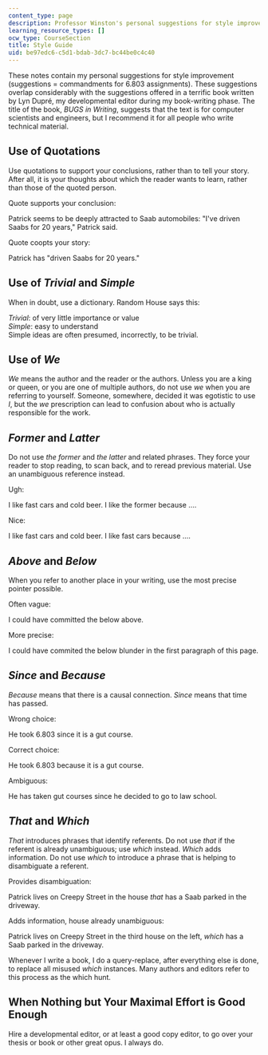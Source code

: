 ```yaml
---
content_type: page
description: Professor Winston's personal suggestions for style improvement.
learning_resource_types: []
ocw_type: CourseSection
title: Style Guide
uid: be97edc6-c5d1-bdab-3dc7-bc44be0c4c40
---
```


These notes contain my personal suggestions for style improvement (suggestions = commandments for 6.803 assignments). These suggestions overlap considerably with the suggestions offered in a terrific book written by Lyn Dupré, my developmental editor during my book-writing phase. The title of the book, _BUGS in Writing_, suggests that the text is for computer scientists and engineers, but I recommend it for all people who write technical material.

Use of Quotations
-----------------

Use quotations to support your conclusions, rather than to tell your story. After all, it is your thoughts about which the reader wants to learn, rather than those of the quoted person.

Quote supports your conclusion:

Patrick seems to be deeply attracted to Saab automobiles: "I've driven Saabs for 20 years," Patrick said.

Quote coopts your story:

Patrick has "driven Saabs for 20 years."

Use of _Trivial_ and _Simple_
-----------------------------

When in doubt, use a dictionary. Random House says this:

_Trivial_: of very little importance or value  
_Simple_: easy to understand  
Simple ideas are often presumed, incorrectly, to be trivial.

Use of _We_
-----------

_We_ means the author and the reader or the authors. Unless you are a king or queen, or you are one of multiple authors, do not use _we_ when you are referring to yourself. Someone, somewhere, decided it was egotistic to use _I_, but the _we_ prescription can lead to confusion about who is actually responsible for the work.

_Former_ and _Latter_
---------------------

Do not use _the former_ and _the latter_ and related phrases. They force your reader to stop reading, to scan back, and to reread previous material. Use an unambiguous reference instead.

Ugh:

I like fast cars and cold beer. I like the former because ....

Nice:

I like fast cars and cold beer. I like fast cars because ....

_Above_ and _Below_
-------------------

When you refer to another place in your writing, use the most precise pointer possible.

Often vague:

I could have committed the below above.

More precise:

I could have commited the below blunder in the first paragraph of this page.

_Since_ and _Because_
---------------------

_Because_ means that there is a causal connection. _Since_ means that time has passed.

Wrong choice:

He took 6.803 since it is a gut course.

Correct choice:

He took 6.803 because it is a gut course.

Ambiguous:

He has taken gut courses since he decided to go to law school.

_That_ and _Which_
------------------

_That_ introduces phrases that identify referents. Do not use _that_ if the referent is already unambiguous; use _which_ instead. _Which_ adds information. Do not use _which_ to introduce a phrase that is helping to disambiguate a referent.

Provides disambiguation:

Patrick lives on Creepy Street in the house _that_ has a Saab parked in the driveway.

Adds information, house already unambiguous:

Patrick lives on Creepy Street in the third house on the left, _which_ has a Saab parked in the driveway.

Whenever I write a book, I do a query-replace, after everything else is done, to replace all misused _which_ instances. Many authors and editors refer to this process as the which hunt.

When Nothing but Your Maximal Effort is Good Enough
---------------------------------------------------

Hire a developmental editor, or at least a good copy editor, to go over your thesis or book or other great opus. I always do.